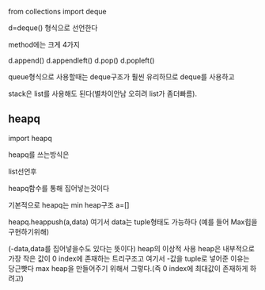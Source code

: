 from collections import deque

d=deque() 형식으로 선언한다

method에는 크게 4가지

d.append()
d.appendleft()
d.pop()
d.popleft()

queue형식으로 사용할때는 deque구조가 훨씬 유리하므로
deque를 사용하고

stack은 list를 사용해도 된다(별차이안남 오히려 list가 좀더빠름).

## heapq
import heapq


heapq를 쓰는방식은

list선언후

heapq함수를 통해 집어넣는것이다

기본적으로 heapq는 min heap구조
a=[]

heapq.heappush(a,data)
여기서 data는 tuple형태도 가능하다
(예를 들어 Max힙을 구현하기위해)


(-data,data를 집어넣을수도 있다는 뜻이다)
heap의 이상적 사용
heap은 내부적으로 가장 작은 값이 0 index에 존재하는 트리구조고
 여기서 -값을 tuple로 넣어준 이유는 당근빳다
 max heap을 만들어주기 위해서 그렇다.(즉 0 index에 최대값이 존재하게 하려고)
